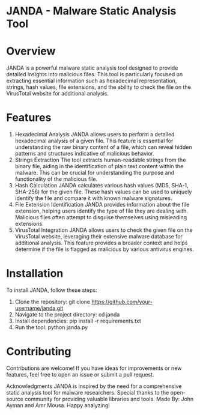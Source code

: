 # JANDA - Malware Static Analysis Tool

# Overview
JANDA is a powerful malware static analysis tool designed to provide detailed insights into malicious files. This tool is particularly focused on extracting essential information such as hexadecimal representation, strings, hash values, file extensions, and the ability to check the file on the VirusTotal website for additional analysis.

# Features
1. Hexadecimal Analysis
JANDA allows users to perform a detailed hexadecimal analysis of a given file. This feature is essential for understanding the raw binary content of a file, which can reveal hidden patterns and structures indicative of malicious behavior.
2. Strings Extraction
The tool extracts human-readable strings from the binary file, aiding in the identification of plain text content within the malware. This can be crucial for understanding the purpose and functionality of the malicious file.
3. Hash Calculation
JANDA calculates various hash values (MD5, SHA-1, SHA-256) for the given file. These hash values can be used to uniquely identify the file and compare it with known malware signatures.
4. File Extension Identification
JANDA provides information about the file extension, helping users identify the type of file they are dealing with. Malicious files often attempt to disguise themselves using misleading extensions.
5. VirusTotal Integration
JANDA allows users to check the given file on the VirusTotal website, leveraging their extensive malware database for additional analysis. This feature provides a broader context and helps determine if the file is flagged as malicious by various antivirus engines.

# Installation
To install JANDA, follow these steps:
1. Clone the repository: git clone https://github.com/your-username/janda.git
2. Navigate to the project directory: cd janda
3. Install dependencies: pip install -r requirements.txt
4. Run the tool: python janda.py

# Contributing
Contributions are welcome! If you have ideas for improvements or new features, feel free to open an issue or submit a pull request.

Acknowledgments
JANDA is inspired by the need for a comprehensive static analysis tool for malware researchers.
Special thanks to the open-source community for providing valuable libraries and tools.
Made By: John Ayman and Amr Mousa.
Happy analyzing!
